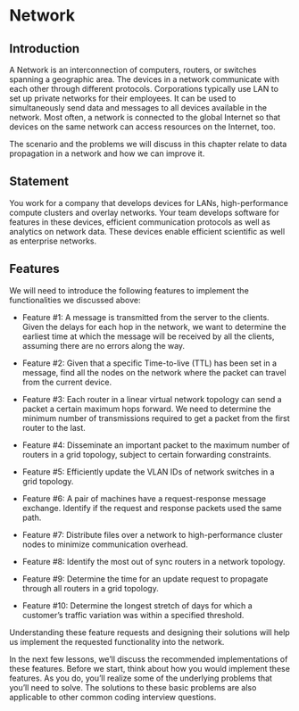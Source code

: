 # Network
## Introduction #
A Network is an interconnection of computers, routers, or switches spanning a geographic area. The devices in a network communicate with each other through different protocols. Corporations typically use LAN to set up private networks for their employees. It can be used to simultaneously send data and messages to all devices available in the network. Most often, a network is connected to the global Internet so that devices on the same network can access resources on the Internet, too.

The scenario and the problems we will discuss in this chapter relate to data propagation in a network and how we can improve it.

## Statement #
You work for a company that develops devices for LANs, high-performance compute clusters and overlay networks. Your team develops software for features in these devices, efficient communication protocols as well as analytics on network data. These devices enable efficient scientific as well as enterprise networks.

## Features #
We will need to introduce the following features to implement the functionalities we discussed above:

- Feature #1: A message is transmitted from the server to the clients. Given the delays for each hop in the network, we want to determine the earliest time at which the message will be received by all the clients, assuming there are no errors along the way.

- Feature #2: Given that a specific Time-to-live (TTL) has been set in a message, find all the nodes on the network where the packet can travel from the current device.

- Feature #3: Each router in a linear virtual network topology can send a packet a certain maximum hops forward. We need to determine the minimum number of transmissions required to get a packet from the first router to the last.

- Feature #4: Disseminate an important packet to the maximum number of routers in a grid topology, subject to certain forwarding constraints.

- Feature #5: Efficiently update the VLAN IDs of network switches in a grid topology.

- Feature #6: A pair of machines have a request-response message exchange. Identify if the request and response packets used the same path.

- Feature #7: Distribute files over a network to high-performance cluster nodes to minimize communication overhead.

- Feature #8: Identify the most out of sync routers in a network topology.

- Feature #9: Determine the time for an update request to propagate through all routers in a grid topology.

- Feature #10: Determine the longest stretch of days for which a customer’s traffic variation was within a specified threshold.

Understanding these feature requests and designing their solutions will help us implement the requested functionality into the network.

In the next few lessons, we’ll discuss the recommended implementations of these features. Before we start, think about how you would implement these features. As you do, you’ll realize some of the underlying problems that you’ll need to solve. The solutions to these basic problems are also applicable to other common coding interview questions.

